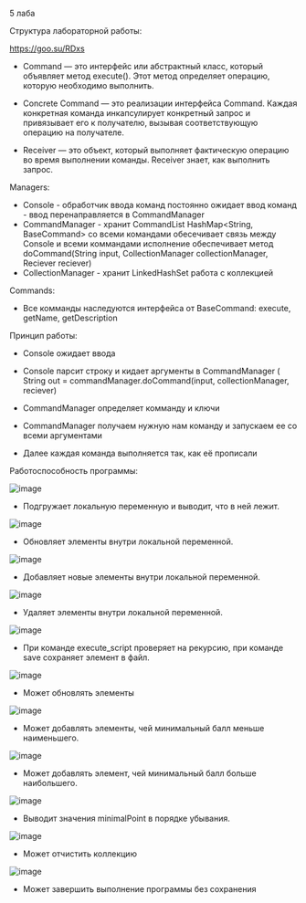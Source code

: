 5 лаба

Структура лабораторной работы:

https://goo.su/RDxs

- Command — это интерфейс или абстрактный класс, который объявляет метод execute(). Этот метод определяет операцию, которую необходимо выполнить.

- Concrete Command — это реализации интерфейса Command. Каждая конкретная команда инкапсулирует конкретный запрос и привязывает его к получателю, вызывая соответствующую операцию на получателе.

- Receiver — это объект, который выполняет фактическую операцию во время выполнении команды. Receiver знает, как выполнить запрос.

Managers:
- Console - обработчик ввода команд
	постоянно ожидает ввод команд - ввод перенаправляется в CommandManager
- CommandManager - хранит CommandList HashMap<String, BaseCommand> со всеми командами
	обесечивает связь между Console и всеми коммандами
	исполнение обеспечивает метод doCommand(String input, CollectionManager collectionManager, Reciever reciever)
- CollectionManager - хранит LinkedHashSet
	работа с коллекцией

Commands:

- Все комманды наследуются интерфейса от BaseCommand:
	execute, getName, getDescription

Принцип работы:

- Console ожидает ввода

- Console парсит строку и кидает аргументы в CommandManager (
	String out = commandManager.doCommand(input, collectionManager, reciever)

- CommandManager определяет комманду и ключи 

- CommandManager получаем нужную нам команду и запускаем ее со всеми аргументами

- Далее каждая команда выполняется так, как её прописали


Работоспособность программы:

![image](https://github.com/user-attachments/assets/46390ca8-017c-4289-98cb-67b479b2d72d)

- Подгружает локальную переменную и выводит, что в ней лежит.

![image](https://github.com/user-attachments/assets/d02dc665-915d-4497-8052-07ff943ce746)

- Обновляет элементы внутри локальной переменной.

![image](https://github.com/user-attachments/assets/bba20159-31f3-490d-ad18-055572c8e0bb)
  
- Добавляет новые элементы внутри локальной переменной.

![image](https://github.com/user-attachments/assets/42e37317-e4b1-4aa0-918a-3b687ddb0e29)

- Удаляет элементы внутри локальной переменной.

![image](https://github.com/user-attachments/assets/dedca3ba-6c3b-42e7-ba18-0a0b1976dec7)

- При команде execute_script проверяет на рекурсию, при команде save сохраняет элемент в файл.

![image](https://github.com/user-attachments/assets/5df6666e-3f30-4213-82b5-48e337569f49)

- Может обновлять элементы

![image](https://github.com/user-attachments/assets/b538e397-0468-496f-9dab-23723d008d3e)

- Может добавлять элементы, чей минимальный балл меньше наименьшего.
 
![image](https://github.com/user-attachments/assets/2b57a208-94db-4b49-872b-95f19983d4c6)

- Может добавлять элемент, чей минимальный балл больше наибольшего.
 
![image](https://github.com/user-attachments/assets/bd132a68-0e7b-45c9-bc50-11edc0e590c6)

- Выводит значения minimalPoint в порядке убывания.

![image](https://github.com/user-attachments/assets/6cbe071c-7962-42ef-ba43-68319ff0ddfb)

- Может отчистить коллекцию

![image](https://github.com/user-attachments/assets/5c209d96-8bbd-4d95-ab38-708a807e3d2b)

- Может завершить выполнение программы без сохранения



